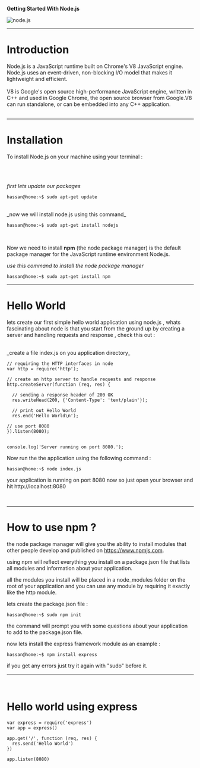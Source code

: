 **Getting Started With Node.js**

![node.js](https://nodejs.org/static/images/logos/nodejs-new-white-pantone.png "node.js")

<hr/>
<h1>Introduction</h1>
Node.js is a JavaScript runtime built on Chrome's V8 JavaScript engine. Node.js uses an event-driven, non-blocking I/O model that makes it lightweight and efficient. 
<br/><br/>
V8 is Google's open source high-performance JavaScript engine, written in C++ and used in Google Chrome, the open source browser from Google.V8 can run standalone, or can be embedded into any C++ application.
<br/><br/>
<hr/>
<h1>Installation</h1>

To install Node.js on your machine using your terminal :

<br/><br/>

_first lets update our packages_

```
hassan@home:~$ sudo apt-get update
```
<br/>
_now we will install node.js using this command_


```
hassan@home:~$ sudo apt-get install nodejs

```

<br/>


Now we need to install **npm** (the node package manager) is the default package manager for the JavaScript runtime environment Node.js.

_use this command to install the node package manager_

```
hassan@home:~$ sudo apt-get install npm

```

<hr/>
<h1>Hello World</h1>

lets create our first simple hello world application using node.js , whats fascinating about node is that you start from the ground up by creating a server and handling requests and response , check this out :

<br/>
_create a file index.js on you application directory_

```
// requiring the HTTP interfaces in node
var http = require('http');

// create an http server to handle requests and response
http.createServer(function (req, res) {

  // sending a response header of 200 OK
  res.writeHead(200, {'Content-Type': 'text/plain'});

  // print out Hello World
  res.end('Hello World\n');

// use port 8080
}).listen(8080);


console.log('Server running on port 8080.');
```

Now run the the application using the following command :

```
hassan@home:~$ node index.js
```

your application is running on port 8080 now so just open your browser and hit http://localhost:8080

<br/>
<hr/>
<h1>How to use npm ? </h1>

the node package manager will give you the ability to install modules that other people develop and published on https://www.npmjs.com.

using npm will reflect everything you install on a package.json file that lists all modules and information about your application.

all the modules you install will be placed in a node_modules folder on the root of your application and you can use any module by requiring it exactly like the http module.

lets create the package.json file :

 ```
hassan@home:~$ sudo npm init 

```

the command will prompt you with some questions about your application to add to the package.json file.

now lets install the express framework module as an example :

 ```
hassan@home:~$ npm install express

```

if you get any errors just try it again with "sudo" before it.


<hr/>
<br/>
<h1>Hello world using express</h1>

```
var express = require('express')
var app = express()
 
app.get('/', function (req, res) {
  res.send('Hello World')
})
 
app.listen(8080)
```

